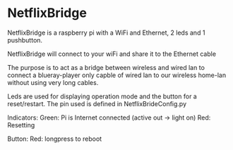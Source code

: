 # NetflixBridge


 
NetflixBridge is a raspberry pi with a WiFi and Ethernet, 2 leds and 1 pushbutton. 

NetflixBridge will connect to your wiFi and share it to the Ethernet cable

The purpose is to act as a bridge between wireless and wired lan to connect a blueray-player only capble of wired lan to our wireless home-lan without using very long cables.

Leds are used for displaying operation mode and the button for a reset/restart. The pin used is defined in NetflixBrideConfig.py


Indicators:
Green:  Pi is Internet connected  (active out -> light on)
Red:    Resetting

Button:
Red: longpress to reboot





